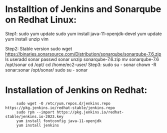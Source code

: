 # Installtion of Jenkins and Sonarqube on Redhat Linux:

  Step1:
     sudo yum update
     sudo yum install java-11-openjdk-devel
     yum update
     yum install unzip vim
     
  Step2:
        Stable version 
        sudo wget https://binaries.sonarsource.com/Distribution/sonarqube/sonarqube-7.6.zip
        ls
        useradd sonar
        passwd sonar
        unzip sonarqube-7.6.zip
        mv sonarqube-7.6 /opt/sonar
        cd /opt/
        cd /home/ec2-user/
 Step3:
        sudo su - sonar
        chown -R sonar:sonar /opt/sonar/
        sudo su - sonar

# Installation of Jenkins on Redhat:
         sudo wget -O /etc/yum.repos.d/jenkins.repo https://pkg.jenkins.io/redhat-stable/jenkins.repo
         sudo rpm --import https://pkg.jenkins.io/redhat-stable/jenkins.io-2023.key
         yum install fontconfig java-11-openjdk
         yum install jenkins
